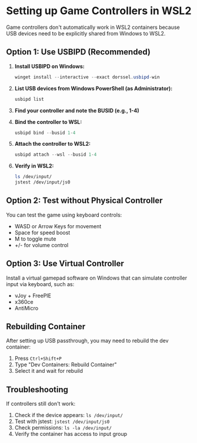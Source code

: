 # Setting up Game Controllers in WSL2

Game controllers don't automatically work in WSL2 containers because USB devices need to be explicitly shared from Windows to WSL2.

## Option 1: Use USBIPD (Recommended)

1. **Install USBIPD on Windows:**
   ```powershell
   winget install --interactive --exact dorssel.usbipd-win
   ```

2. **List USB devices from Windows PowerShell (as Administrator):**
   ```powershell
   usbipd list
   ```

3. **Find your controller and note the BUSID (e.g., 1-4)**

4. **Bind the controller to WSL:**
   ```powershell
   usbipd bind --busid 1-4
   ```

5. **Attach the controller to WSL2:**
   ```powershell
   usbipd attach --wsl --busid 1-4
   ```

6. **Verify in WSL2:**
   ```bash
   ls /dev/input/
   jstest /dev/input/js0
   ```

## Option 2: Test without Physical Controller

You can test the game using keyboard controls:
- WASD or Arrow Keys for movement
- Space for speed boost
- M to toggle mute
- +/- for volume control

## Option 3: Use Virtual Controller

Install a virtual gamepad software on Windows that can simulate controller input via keyboard, such as:
- vJoy + FreePIE
- x360ce
- AntiMicro

## Rebuilding Container

After setting up USB passthrough, you may need to rebuild the dev container:
1. Press `Ctrl+Shift+P`
2. Type "Dev Containers: Rebuild Container"
3. Select it and wait for rebuild

## Troubleshooting

If controllers still don't work:
1. Check if the device appears: `ls /dev/input/`
2. Test with jstest: `jstest /dev/input/js0`
3. Check permissions: `ls -la /dev/input/`
4. Verify the container has access to input group